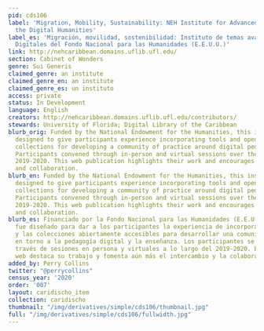 ```yaml
---
pid: cds106
label: 'Migration, Mobility, Sustainability: NEH Institute for Advanced Topics in
  the Digital Humanities'
label_es: 'Migración, movilidad, sostenibilidad: Instituto de temas avanzados en Humanidades
  Digitales del Fondo Nacional para las Humanidades (E.E.U.U.)'
link: http://nehcaribbean.domains.uflib.ufl.edu/
section: Cabinet of Wonders
genre: Sui Generis
claimed_genre: an institute
claimed_genre_en: an institute
claimed_genre_es: un instituto
access: private
status: In Development
language: English
creators: http://nehcaribbean.domains.uflib.ufl.edu/contributors/
stewards: University of Florida; Digital Library of the Caribbean
blurb_orig: Funded by the National Endowment for the Humanities, this institute was
  designed to give participants experience incorporating tools and openly accessible
  collections for developing a community of practice around digital pedagogy and teaching.
  Participants convened through in-person and virtual sessions over the course of
  2019-2020. This web publication highlights their work and encourages further sharing
  and collaboration.
blurb_en: Funded by the National Endowment for the Humanities, this institute was
  designed to give participants experience incorporating tools and openly accessible
  collections for developing a community of practice around digital pedagogy and teaching.
  Participants convened through in-person and virtual sessions over the course of
  2019-2020. This web publication highlights their work and encourages further sharing
  and collaboration.
blurb_es: Financiado por la Fondo Nacional para las Humanidades (E.E.U.U.), este Instituto
  fue diseñado para dar a los participantes la experiencia de incorporación de herramientas
  y las colecciones abiertamente accesibles para desarrollar una comunidad de práctica
  en torno a la pedagogía digital y la enseñanza. Los participantes se reunieron a
  través de sesiones en persona y virtuales a lo largo del 2019-2020. Esta publicación
  web destaca su trabajo y fomenta aún más el intercambio y la colaboración.
added_by: Perry Collins
twitter: "@perrycollins"
census_year: '2020'
order: '007'
layout: caridischo_item
collection: caridischo
thumbnail: "/img/derivatives/simple/cds106/thumbnail.jpg"
full: "/img/derivatives/simple/cds106/fullwidth.jpg"
---
```

